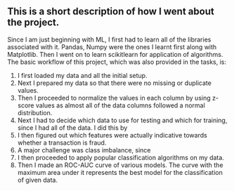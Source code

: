 ## This is a short description of how I went about the project.
Since I am just beginning with ML, I first had to learn all of the libraries associated with it. Pandas, Numpy were 
the ones I learnt first along with Matplotlib. Then I went on to learn scikitlearn for application of algorithms.
The basic workflow of this project, which was also provided in the tasks, is:
1. I first loaded my data and all the initial setup.
2. Next I prepared my data so that there were no missing or duplicate values.
3. Then I proceeded to normalize the values in each column by using z-score values as almost all of the data columns followed a normal distribution.
4. Next I had to decide which data to use for testing and which for training, since I had all of the data. I did this by
5. I then figured out which features were actually indicative towards whether a transaction is fraud.
6. A major challenge was class imbalance, since
7. I then proceeded to apply popular classification algorithms on my data.
8. Then I made an ROC-AUC curve of various models. The curve with the maximum area under it represents the best model for the classification of given data.
